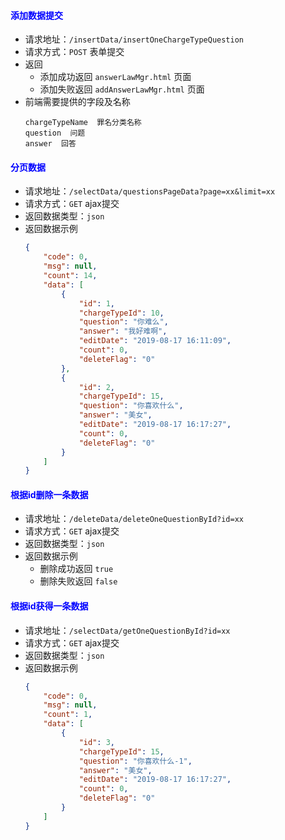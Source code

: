 #### <font color="blue">添加数据提交</font>
- 请求地址：`/insertData/insertOneChargeTypeQuestion`
- 请求方式：`POST` 表单提交
- 返回
  + 添加成功返回 `answerLawMgr.html` 页面
  + 添加失败返回 `addAnswerLawMgr.html` 页面
- 前端需要提供的字段及名称
    ```
    chargeTypeName  罪名分类名称
    question  问题
    answer  回答
    ```

#### <font color="blue">分页数据</font>
- 请求地址：`/selectData/questionsPageData?page=xx&limit=xx`
- 请求方式：`GET` ajax提交
- 返回数据类型：`json`
- 返回数据示例
    ```json
    {
        "code": 0,
        "msg": null,
        "count": 14,
        "data": [
            {
                "id": 1,
                "chargeTypeId": 10,
                "question": "你难么",
                "answer": "我好难啊",
                "editDate": "2019-08-17 16:11:09",
                "count": 0,
                "deleteFlag": "0"
            },
            {
                "id": 2,
                "chargeTypeId": 15,
                "question": "你喜欢什么",
                "answer": "美女",
                "editDate": "2019-08-17 16:17:27",
                "count": 0,
                "deleteFlag": "0"
            }
        ]
    }
    ```

#### <font color="blue">根据id删除一条数据</font>
- 请求地址：`/deleteData/deleteOneQuestionById?id=xx`
- 请求方式：`GET` ajax提交
- 返回数据类型：`json`
- 返回数据示例
    + 删除成功返回 `true`
    + 删除失败返回 `false`

#### <font color="blue">根据id获得一条数据</font>
- 请求地址：`/selectData/getOneQuestionById?id=xx`
- 请求方式：`GET` ajax提交
- 返回数据类型：`json`
- 返回数据示例
    ```json
    {
        "code": 0,
        "msg": null,
        "count": 1,
        "data": [
            {
                "id": 3,
                "chargeTypeId": 15,
                "question": "你喜欢什么-1",
                "answer": "美女",
                "editDate": "2019-08-17 16:17:27",
                "count": 0,
                "deleteFlag": "0"
            }
        ]
    }
    ```
